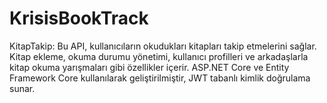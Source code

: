 # KrisisBookTrack
KitapTakip: Bu API, kullanıcıların okudukları kitapları takip etmelerini sağlar. Kitap ekleme, okuma durumu yönetimi, kullanıcı profilleri ve arkadaşlarla kitap okuma yarışmaları gibi özellikler içerir. ASP.NET Core ve Entity Framework Core kullanılarak geliştirilmiştir, JWT tabanlı kimlik doğrulama sunar.
